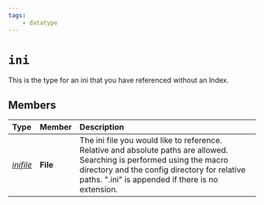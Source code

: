 ```yaml
---
tags:
    - datatype
---
```

# `ini`

This is the type for an ini that you have referenced without an Index.

## Members

| **Type** | **Member** | **Description** |
| :--- | :--- | :--- |
| [_inifile_](datatype-inifile.md) | **File** | The ini file you would like to reference.  Relative and absolute paths are allowed.  Searching is performed using the macro directory and the config directory for relative paths.  ".ini" is appended if there is no extension. |
